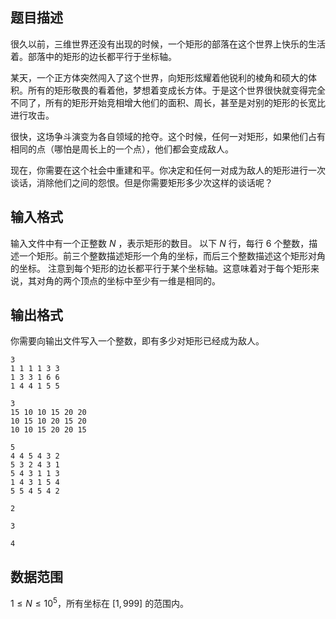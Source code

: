 ## 题目描述

很久以前，三维世界还没有出现的时候，一个矩形的部落在这个世界上快乐的生活着。部落中的矩形的边长都平行于坐标轴。

某天，一个正方体突然闯入了这个世界，向矩形炫耀着他锐利的棱角和硕大的体积。所有的矩形敬畏的看着他，梦想着变成长方体。于是这个世界很快就变得完全不同了，所有的矩形开始竞相增大他们的面积、周长，甚至是对别的矩形的长宽比进行攻击。

很快，这场争斗演变为各自领域的抢夺。这个时候，任何一对矩形，如果他们占有相同的点（哪怕是周长上的一个点），他们都会变成敌人。

现在，你需要在这个社会中重建和平。你决定和任何一对成为敌人的矩形进行一次谈话，消除他们之间的怨恨。但是你需要矩形多少次这样的谈话呢？

## 输入格式

输入文件中有一个正整数 $N$ ，表示矩形的数目。
以下 $N$ 行，每行 $6$ 个整数，描述一个矩形。前三个整数描述矩形一个角的坐标，而后三个整数描述这个矩形对角的坐标。
注意到每个矩形的边长都平行于某个坐标轴。这意味着对于每个矩形来说，其对角的两个顶点的坐标中至少有一维是相同的。

## 输出格式

你需要向输出文件写入一个整数，即有多少对矩形已经成为敌人。

```input1
3
1 1 1 1 3 3
1 3 3 1 6 6
1 4 4 1 5 5
```

```input2
3
15 10 10 15 20 20
10 15 10 20 15 20
10 10 15 20 20 15
```

```input3
5
4 4 5 4 3 2
5 3 2 4 3 1
5 4 3 1 1 3
1 4 3 1 5 4
5 5 4 5 4 2
```

```output1
2
```

```output2
3
```

```output3
4
```

## 数据范围

$1 \leq N \leq 10^5$，所有坐标在 $[1, 999]$ 的范围内。

